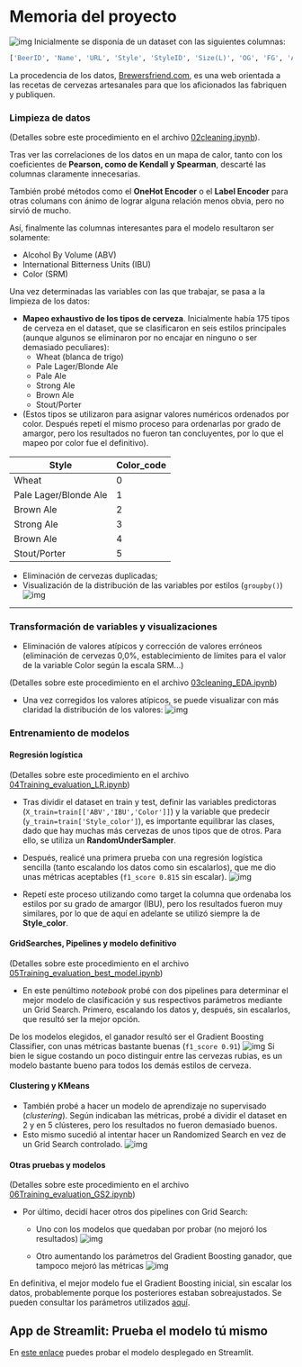# Memoria del proyecto
![img](../docs/charts/types-pic.avif)
Inicialmente se disponía de un dataset con las siguientes columnas:
```Python
['BeerID', 'Name', 'URL', 'Style', 'StyleID', 'Size(L)', 'OG', 'FG', 'ABV', 'IBU', 'Color', 'BoilSize', 'BoilTime', 'BoilGravity', 'Efficiency', 'MashThickness', 'SugarScale', 'BrewMethod', 'PitchRate', 'PrimaryTemp', 'PrimingMethod', 'PrimingAmount', 'UserId']
```

La procedencia de los datos, [Brewersfriend.com](https://www.brewersfriend.com/beer-charts/), es una web orientada a las recetas de cervezas artesanales para que los aficionados las fabriquen y publiquen.

### Limpieza de datos

(Detalles sobre este procedimiento en el archivo [02cleaning.ipynb]('../notebooks/02limpieza.ipynb')).

Tras ver las correlaciones de los datos en un mapa de calor, tanto con los coeficientes de **Pearson, como de Kendall y Spearman**, descarté las columnas claramente innecesarias.

También probé métodos como el **OneHot Encoder** o el **Label Encoder** para otras columans con ánimo de lograr alguna relación menos obvia, pero no sirvió de mucho.

Así, finalmente las columnas interesantes para el modelo resultaron ser solamente:
+ Alcohol By Volume (ABV)
+ International Bitterness Units (IBU)
+ Color (SRM)

Una vez determinadas las variables con las que trabajar, se pasa a la limpieza de los datos:
+ **Mapeo exhaustivo de los tipos de cerveza**. Inicialmente había 175 tipos de cerveza en el dataset, que se clasificaron en seis estilos principales (aunque algunos se eliminaron por no encajar en ninguno o ser demasiado peculiares):
    - Wheat (blanca de trigo)
    - Pale Lager/Blonde Ale
    - Pale Ale
    - Strong Ale
    - Brown Ale
    - Stout/Porter
+ (Estos tipos se utilizaron para asignar valores numéricos ordenados por color. Después repetí el mismo proceso para ordenarlas por grado de amargor, pero los resultados no fueron tan concluyentes, por lo que el mapeo por color fue el definitivo).

| Style | Color_code |
| -------- | -------- |
| Wheat | 0 |
| Pale Lager/Blonde Ale | 1 |
| Brown Ale | 2 |
| Strong Ale | 3 |
| Brown Ale | 4 |
| Stout/Porter | 5 |

+ Eliminación de cervezas duplicadas;
+ Visualización de la distribución de las variables por estilos (``` groupby() ```)
![img](../docs/charts/1ejemplo_color_nolim.png)
-----------------------------------

### Transformación de variables y visualizaciones

+ Eliminación de valores atípicos y corrección de valores erróneos (eliminación de cervezas 0,0%, establecimiento de límites para el valor de la variable Color según la escala SRM...)

(Detalles sobre este procedimiento en el archivo [03cleaning_EDA.ipynb]('../notebooks/03limpiezaEDA.ipynb'))

+ Una vez corregidos los valores atípicos, se puede visualizar con más claridad la distribución de los valores:
![img](../docs/charts/2boxplot_srm_lim.png)

### Entrenamiento de modelos

#### Regresión logística

(Detalles sobre este procedimiento en el archivo [04Training_evaluation_LR.ipynb]('../notebooks/04Entrenamiento_evaluacion_LRpruebas.ipynb'))

+ Tras dividir el dataset en train y test, definir las variables predictoras (```X_train=train[['ABV','IBU','Color']]```) y la variable que predecir (```y_train=train['Style_color']```), es importante equilibrar las clases, dado que hay muchas más cervezas de unos tipos que de otros. Para ello, se utiliza un **RandomUnderSampler**.

+ Después, realicé una primera prueba con una regresión logística sencilla (tanto escalando los datos como sin escalarlos), que me dio unas métricas aceptables (```f1_score 0.815``` sin escalar).
![img](../docs/charts/lr1_confusionmatrix.png)

+ Repetí este proceso utilizando como target la columna que ordenaba los estilos por su grado de amargor (IBU), pero los resultados fueron muy similares, por lo que de aquí en adelante se utilizó siempre la de **Style_color**.

#### GridSearches, Pipelines y modelo definitivo

(Detalles sobre este procedimiento en el archivo [05Training_evaluation_best_model.ipynb]('../notebooks/05Entrenamiento_evaluacion_best_model.ipynb'))

+ En este penúltimo *notebook* probé con dos pipelines para determinar el mejor modelo de clasificación y sus respectivos parámetros mediante un Grid Search. Primero, escalando los datos y, después, sin escalarlos, que resultó ser la mejor opción.

De los modelos elegidos, el ganador resultó ser el Gradient Boosting Classifier, con unas métricas bastante buenas (```f1_score 0.91```)
![img](../docs/charts/final_cm.png)
Si bien le sigue costando un poco distinguir entre las cervezas rubias, es un modelo bastante bueno para todos los demás estilos de cerveza.

#### Clustering y KMeans

+ También probé a hacer un modelo de aprendizaje no supervisado (*clustering*). Según indicaban las métricas, probé a dividir el dataset en 2 y en 5 clústeres, pero los resultados no fueron demasiado buenos.
+ Esto mismo sucedió al intentar hacer un Randomized Search en vez de un Grid Search controlado.
![img](../docs/charts/5clusters.png)

#### Otras pruebas y modelos
(Detalles sobre este procedimiento en el archivo [06Training_evaluation_GS2.ipynb]('../notebooks/06Entrenamiento_evaluacion_GS2pruebas.ipynb'))

+ Por último, decidí hacer otros dos pipelines con Grid Search:
    - Uno con los modelos que quedaban por probar (no mejoró los resultados)
        ![img](../docs/charts/adaboost_cm.png)

    - Otro aumentando los parámetros del Gradient Boosting ganador, que tampoco mejoró las métricas
        ![img](../docs/charts/lastgbc_cm.png)

En definitiva, el mejor modelo fue el Gradient Boosting inicial, sin escalar los datos, probablemente porque los posteriores estaban sobreajustados. Se pueden consultar los parámetros utilizados [aquí](../models/final_model_config.yaml).
## App de Streamlit: Prueba el modelo tú mismo
En [este enlace](https://predicting-beer-styles-with-machine-learning.streamlit.app/) puedes probar el modelo desplegado en Streamlit.
